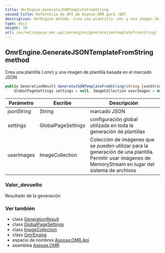 ```yaml
---
title: OmrEngine.GenerateJSONTemplateFromString
second_title: Referencia de API de Aspose.OMR para .NET
description: OmrEngine método. Crea una plantilla .omr y una imagen de plantilla basada en el marcado JSON
type: docs
weight: 30
url: /es/net/aspose.omr.api/omrengine/generatejsontemplatefromstring/
---
```

## OmrEngine.GenerateJSONTemplateFromString method

Crea una plantilla (.omr) y una imagen de plantilla basada en el marcado JSON

```csharp
public GenerationResult GenerateJSONTemplateFromString(string jsonString, 
    GlobalPageSettings settings = null, ImageCollection userImages = null)
```

| Parámetro | Escribe | Descripción |
| --- | --- | --- |
| jsonString | String | marcado JSON |
| settings | GlobalPageSettings | configuración global utilizada en toda la generación de plantillas |
| userImages | ImageCollection | Colección de imágenes que se pueden utilizar para la generación de una plantilla. Permitir usar imágenes de MemoryStream en lugar del sistema de archivos |

### Valor_devuelto

Resultado de la generación

### Ver también

* class [GenerationResult](../../../aspose.omr.generation/generationresult/)
* class [GlobalPageSettings](../../../aspose.omr.generation/globalpagesettings/)
* class [ImageCollection](../../imagecollection/)
* class [OmrEngine](../)
* espacio de nombres [Aspose.OMR.Api](../../omrengine/)
* asamblea [Aspose.OMR](../../../)


